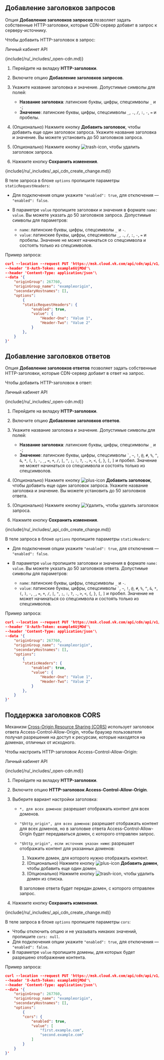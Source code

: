 ## Добавление заголовков запросов

Опция **Добавление заголовков запросов** позволяет задать собственные HTTP-заголовки, которые CDN-сервер добавит в запрос к серверу-источнику.

Чтобы добавить HTTP-заголовок в запрос:

<tabs>
<tablist>
<tab>Личный кабинет</tab>
<tab>API</tab>
</tablist>
<tabpanel>

{include(/ru/_includes/_open-cdn.md)}

1. Перейдите на вкладку **HTTP-заголовки**.
1. Включите опцию **Добавление заголовков запросов**.
1. Укажите название заголовка и значение. Допустимые символы для полей:

    - **Название заголовка**: латинские буквы, цифры, спецсимволы `_` и `-`;
    - **Значение**: латинские буквы, цифры, спецсимволы `_`, `.`, `/`, `:`, `-`, `=` и пробелы.
1. (Опционально) Нажмите кнопку **Добавить заголовок**, чтобы добавить еще один заголовок запроса. Укажите название заголовка и значение. Вы можете установить до 50 заголовков запроса.
1. (Опционально) Нажмите кнопку ![trash-icon](/ru/assets/trash-icon.svg "inline"), чтобы удалить заголовок запроса.
1. Нажмите кнопку **Сохранить изменения**.

</tabpanel>
<tabpanel>

{include(/ru/_includes/_api_cdn_create_change.md)}

В теле запроса в блоке `options` пропишите параметры `staticRequestHeaders`:

- Для подключения опции укажите `"enabled": true`, для отключения  — `"enabled": false`.
- В параметре `value` пропишите заголовки и значения в формате `name: value`. Вы можете указать до 50 заголовков запроса. Допустимые символы для параметров:

  - `name`: латинские буквы, цифры, спецсимволы `_` и `-`.
  - `value`: латинские буквы, цифры, спецсимволы `_`, `.`, `/`, `:`, `-`, `=` и пробелы. Значение не может начинаться со спецсимвола и состоять только из спецсимволов.

Пример запроса:

```json
curl --location --request PUT 'https://msk.cloud.vk.com/api/cdn/api/v1/projects/examplef8f67/resources/175281'\
--header 'X-Auth-Token: example6UjMOd'\
--header 'Content-Type: application/json'\
--data '{
    "originGroup": 267760,
    "originGroup_name": "exampleorigin",
    "secondaryHostnames": [],
    "options":
        {
        "staticRequestHeaders": {
            "enabled": true,
            "value": {
                "Header-One": "Value 1",
                "Header-Two": "Value 2"
            }
        },
    }
}'
```

</tabpanel>
</tabs>

## Добавление заголовков ответов

Опция **Добавление заголовков ответов** позволяет задать собственные HTTP-заголовки, которые CDN-сервер добавит в ответ на запрос.

Чтобы добавить HTTP-заголовок в ответ:

<tabs>
<tablist>
<tab>Личный кабинет</tab>
<tab>API</tab>
</tablist>
<tabpanel>

{include(/ru/_includes/_open-cdn.md)}

1. Перейдите на вкладку **HTTP-заголовки**.
1. Включите опцию **Добавление заголовков ответов**.
1. Укажите название заголовка и значение. Допустимые символы для полей:

    - **Название заголовка**: латинские буквы, цифры, спецсимволы `_` и `-`;
    - **Значение**: латинские буквы, цифры, спецсимволы `` ` ``, `~`, `!`, `@`, `#`, `%`, `^`, `&`, `*`, `(`, `)`, `-`, `_`, `=`, `+`, `/`, `|`, `"`, `;`, `:`, `?`, `.`, `>`, `<`, `{`, `}`, `[`, `]` и пробел. Значение не может начинаться со спецсимвола и состоять только из спецсимволов.
1. (Опционально) Нажмите кнопку ![plus-icon](/ru/assets/plus-icon.svg "inline") **Добавить заголовок**, чтобы добавить еще один заголовок запроса. Укажите название заголовка и значение. Вы можете установить до 50 заголовков ответа.
1. (Опционально) Нажмите кнопку ![Удалить](/ru/assets/delete-icon.svg "inline"), чтобы удалить заголовок запроса.
1. Нажмите кнопку **Сохранить изменения**.

</tabpanel>
<tabpanel>

{include(/ru/_includes/_api_cdn_create_change.md)}

В теле запроса в блоке `options` пропишите параметры `staticHeaders`:

- Для подключения опции укажите `"enabled": true`, для отключения  — `"enabled": false`.
- В параметре `value` пропишите заголовки и значения в формате `name: value`. Вы можете указать до 50 заголовков ответа. Допустимые символы для параметров:

  - `name`: латинские буквы, цифры, спецсимволы `_` и `-`.
  - `value`: латинские буквы, цифры, спецсимволы `` ` ``, `~`, `!`, `@`, `#`, `%`, `^`, `&`, `*`, `(`, `)`, `-`, `_`, `=`, `+`, `/`, `|`, `"`, `;`, `:`, `?`, `.`, `>`, `<`, `{`, `}`, `[`, `]` и пробел. Значение не может начинаться со спецсимвола и состоять только из спецсимволов.

Пример запроса:

```json
curl --location --request PUT 'https://msk.cloud.vk.com/api/cdn/api/v1/projects/examplef8f67/resources/175281'\
--header 'X-Auth-Token: example6UjMOd'\
--header 'Content-Type: application/json'\
--data '{
    "originGroup": 267760,
    "originGroup_name": "exampleorigin",
    "secondaryHostnames": [],
    "options":
        {
        "staticHeaders": {
            "enabled": true,
            "value": {
                "Header-One": "Value 1",
                "Header-Two": "Value 2"
            }
        },
    }
}'
```

</tabpanel>
</tabs>

## Поддержка заголовков CORS

Механизм [Cross-Origin Resource Sharing (CORS)](/ru/storage/s3/reference#cors) использует заголовок ответа Access-Control-Allow-Origin, чтобы браузер пользователя получал разрешения на доступ к ресурсам, которые находятся на доменах, отличных от исходного.

Чтобы настроить HTTP-заголовок Access-Control-Allow-Origin:

<tabs>
<tablist>
<tab>Личный кабинет</tab>
<tab>API</tab>
</tablist>
<tabpanel>

{include(/ru/_includes/_open-cdn.md)}

1. Перейдите на вкладку **HTTP-заголовки**.
1. Включите опцию **HTTP-заголовок Access-Control-Allow-Origin**.
1. Выберите вариант настройки заголовка:

    - `*, для всех доменов`: разрешает отображать контент для всех доменов.
    - `"$http_origin", для всех доменов`: разрешает отображать контент для всех доменов, но в заголовке ответа Access-Control-Allow-Origin будет передаваться домен, с которого отправлен запрос.
    - `"$http_origin", если источник указан ниже`: разрешает отображать контент для указанных доменов:

        1. Укажите домен, для которого нужно отображать контент.
        1. (Опционально) Нажмите кнопку ![plus-icon](/ru/assets/plus-icon.svg "inline") **Добавить домен**, чтобы добавить еще один домен.
        1. (Опционально) Нажмите кнопку ![trash-icon](/ru/assets/trash-icon.svg "inline"), чтобы удалить домен из списка.

        В заголовке ответа будет передан домен, с которого отправлен запрос.
1. Нажмите кнопку **Сохранить изменения**.

</tabpanel>
<tabpanel>

{include(/ru/_includes/_api_cdn_create_change.md)}

В теле запроса в блоке `options` пропишите параметры `cors`:

- Чтобы отключить опцию и не указывать никаких значений, пропишите `cors: null`.
- Для подключения опции укажите `"enabled": true`, для отключения  — `"enabled": false`.
- В параметре `value` пропишите домены, для которых будет разрешено отображение контента.

Пример запроса:

```json
curl --location --request PUT 'https://msk.cloud.vk.com/api/cdn/api/v1/projects/examplef8f67/resources/175281'\
--header 'X-Auth-Token: example6UjMOd'\
--header 'Content-Type: application/json'\
--data '{
    "originGroup": 267760,
    "originGroup_name": "exampleorigin",
    "secondaryHostnames": [],
    "options":
        {
        "cors": {
            "enabled": true,
            "value": [
                "first.example.com",
                "second.example.com"
            ]
        }
    }
}'
```

</tabpanel>
</tabs>
